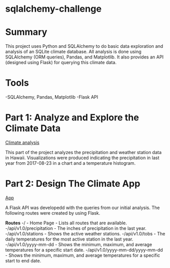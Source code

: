 # sqlalchemy-challenge
 
 
# Summary
This project uses Python and SQLAlchemy to do basic data exploration and analysis of an SQLite climate database. All analysis is done using SQLAlchemy (ORM queries), Pandas, and Matplotlib. It also provides an API (designed using Flask) for querying this climate data.

# Tools
-SQLAlchemy, Pandas, Matplotlib
-Flask API


# Part 1: Analyze and Explore the Climate Data
[Climate analysis](https://github.com/Solarnite/sqlalchemy-challenge/blob/main/SurfsUp/climate_analysis.ipynb)

This part of the project analyzes the precipitation and weather station data in Hawaii. Visualizations were produced indicating the precipitation in last year from 2017-08-23 in a chart and a temperature histogram.

# Part 2: Design The Climate App
[App](https://github.com/Solarnite/sqlalchemy-challenge/blob/main/SurfsUp/app.py)

A Flask API was developedd with the queries from our initial analysis.
The following routes were created by using Flask.

**Routes**
-/
    - Home Page
    - Lists all routes that are available.
-/api/v1.0/precipitation
    - The inches of precipitation in the last year.
-/api/v1.0/stations
    - Shows the active weather stations.
-/api/v1.0/tobs
    - The daily temperatures for the most active station in the last year.
-/api/v1.0/yyyy-mm-dd
    - Shows the minimum, maximum, and average temperatures for a specific start date.
-/api/v1.0/yyyy-mm-dd/yyyy-mm-dd
    - Shows the minimum, maximum, and average temperatures for a specific start to end date.
